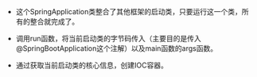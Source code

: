 
- 这个SpringApplication类整合了其他框架的启动类，只要运行这一个类，所有的整合就完成了。

- 调用run函数，将当前启动类的字节码传入（主要目的是传入@SpringBootApplication这个注解）以及main函数的args函数。

- 通过获取当前启动类的核心信息，创建IOC容器。

